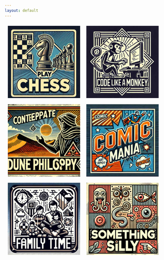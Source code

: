 ```yaml
---
layout: default
---
```


<div class="container" style="">
    <div class="options" style="display: flex; flex-wrap: wrap; justify-content: center;">
        <a href="play-chess.html" class="option" style="display: flex; align-items: center; text-decoration: none;   margin: 10px; width: calc(50% - 20px);">
            <img src="icons/chess.jpg" alt="Play Chess" style="width: 100%; height: auto;">
        </a>
        <a href="code-like-a-monkey.html" class="option" style="display: flex; align-items: center; text-decoration: none;   margin: 10px; width: calc(50% - 20px);">
            <img src="icons/code.jpg" alt="Code like a Monkey" style="width: 100%; height: auto;">
        </a>
        <a href="contemplate-dune.html" class="option" style="display: flex; align-items: center; text-decoration: none;   margin: 10px; width: calc(50% - 20px);">
            <img src="icons/dune.jpg" alt="Contemplate Dune Philosophy" style="width: 100%; height: auto;">
        </a>
        <a href="comic-mania.html" class="option" style="display: flex; align-items: center; text-decoration: none;   margin: 10px; width: calc(50% - 20px);">
            <img src="icons/comic.jpg" alt="Comic Mania" style="width: 100%; height: auto;">
        </a>
        <a href="family-time.html" class="option" style="display: flex; align-items: center; text-decoration: none;   margin: 10px; width: calc(50% - 20px);">
            <img src="icons/family.jpg" alt="Family Time" style="width: 100%; height: auto;">
        </a>
        <a href="something-silly.html" class="option" style="display: flex; align-items: center; text-decoration: none;   margin: 10px; width: calc(50% - 20px);">
            <img src="icons/silly.jpg" alt="Something Silly" style="width: 100%; height: auto;">
        </a>
    </div>
</div>
